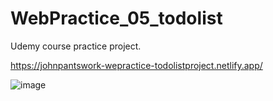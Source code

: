 # WebPractice_05_todolist

Udemy course practice project.

https://johnpantswork-wepractice-todolistproject.netlify.app/

![image](https://user-images.githubusercontent.com/46527458/139006087-cd343cb4-2ef0-4f78-afa7-2dc1587fc74d.png)
